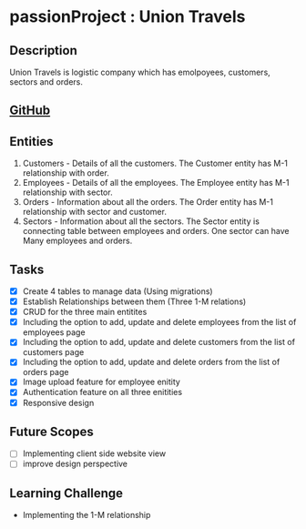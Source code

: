 # passionProject : Union Travels

## Description
Union Travels is logistic company which has emolpoyees, customers, sectors and orders.

## [GitHub](https://github.com/Uditesh/passionProjectUnion)

## Entities
1. Customers - Details of all the customers. The Customer entity has M-1 relationship with order. 
2. Employees - Details of all the employees. The Employee entity has M-1 relationship with sector.
3. Orders - Information about all the orders. The Order entity has M-1 relationship with sector and customer.
4. Sectors - Information about all the sectors. The Sector entity is connecting table between employees and orders. One sector can have Many employees and orders.

## Tasks
- [x] Create 4 tables to manage data (Using migrations)
- [x] Establish Relationships between them (Three 1-M relations)
- [x] CRUD for the three main entitites
- [x] Including the option to add, update and delete employees from the list of employees page
- [x] Including the option to add, update and delete customers from the list of customers page
- [x] Including the option to add, update and delete orders from the list of orders page
- [x] Image upload feature for employee enitity
- [x] Authentication feature on all three enitities
- [x] Responsive design
 
## Future Scopes
- [ ] Implementing client side website view
- [ ] improve design perspective

## Learning Challenge 
* Implementing the 1-M relationship
